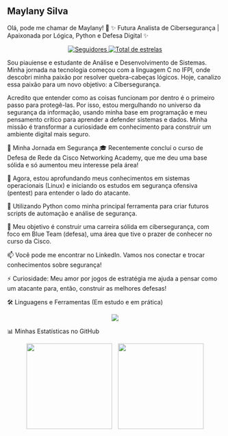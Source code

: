 ## Maylany Silva

Olá, pode me chamar de Maylany! 👋
✨ Futura Analista de Cibersegurança | Apaixonada por Lógica, Python e Defesa Digital ✨
<p align="center">
<a href="https://github.com/MaySSilvaa?tab=followers">
<img alt="Seguidores" title="Me siga no GitHub" src="https://custom-icon-badges.demolab.com/github/followers/MaySSilvaa?color=236ad3&labelColor=1155ba&style=for-the-badge&logo=github&label=Seguidores&logoColor=white"/>
</a>
<a href="https://github.com/MaySSilvaa?tab=repositories&sort=stargazers">
<img alt="Total de estrelas" title="Total de estrelas GitHub" src="https://custom-icon-badges.demolab.com/github/stars/MaySSilvaa?color=55960c&style=for-the-badge&labelColor=488207&logo=star&label=estrelas"/>
</a>
</p>

Sou piauiense e estudante de Análise e Desenvolvimento de Sistemas. Minha jornada na tecnologia começou com a linguagem C no IFPI, onde descobri minha paixão por resolver quebra-cabeças lógicos. Hoje, canalizo essa paixão para um novo objetivo: a Cibersegurança.

Acredito que entender como as coisas funcionam por dentro é o primeiro passo para protegê-las. Por isso, estou mergulhando no universo da segurança da informação, usando minha base em programação e meu pensamento crítico para aprender a defender sistemas e dados. Minha missão é transformar a curiosidade em conhecimento para construir um ambiente digital mais seguro.

🚀 Minha Jornada em Segurança
🎓 Recentemente concluí o curso de Defesa de Rede da Cisco Networking Academy, que me deu uma base sólida e só aumentou meu interesse pela área!

🌱 Agora, estou aprofundando meus conhecimentos em sistemas operacionais (Linux) e iniciando os estudos em segurança ofensiva (pentest) para entender o lado do atacante.

🐍 Utilizando Python como minha principal ferramenta para criar futuros scripts de automação e análise de segurança.

🎯 Meu objetivo é construir uma carreira sólida em cibersegurança, com foco em Blue Team (defesa), uma área que tive o prazer de conhecer no curso da Cisco.

📫 Você pode me encontrar no LinkedIn. Vamos nos conectar e trocar conhecimentos sobre segurança! <!-- INSTRUÇÃO: Não esquece de trocar 'seu-perfil-aqui' pelo seu link do LinkedIn! -->

⚡ Curiosidade: Meu amor por jogos de estratégia me ajuda a pensar como um atacante para, então, construir as melhores defesas!

🛠️ Linguagens e Ferramentas (Em estudo e em prática)
<p align="center">
<a href="https://skillicons.dev">
<img src="https://skillicons.dev/icons?i=python,c,linux,bash,git,vscode,html,css,js" />
</a>
</p>

📊 Minhas Estatísticas no GitHub
<p align="center">
<img height="200" style="padding-right: 10px;" src="https://github-readme-stats.vercel.app/api?username=MaySSilvaa&show_icons=true&theme=tokyonight&include_all_commits=true&locale=pt-br" />
<img height="200" src="https://github-readme-stats.vercel.app/api/top-langs/?username=MaySSilvaa&theme=tokyonight&layout=compact&custom_title=Tecnologias&langs_count=9" />
</p>
